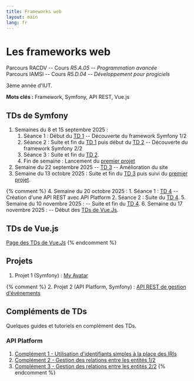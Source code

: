 ```yaml
---
title: Frameworks web
layout: main
lang: fr
---
```


# Les frameworks web

Parcours RACDV -- Cours *R5.A.05 -- Programmation avancée*  
Parcours IAMSI -- Cours *R5.D.04 -- Développement pour progiciels*

3ème année d'IUT.

**Mots clés :** Framework, Symfony, API REST, Vue.js

## TDs de Symfony

1. Semaines du 8 et 15 septembre 2025 :
    1. Séance 1 : Début du [TD 1](tutorials/tutorial1) -- Découverte du framework Symfony 1/2
    2. Séance 2 : Suite et fin du [TD 1](tutorials/tutorial1) puis début du [TD 2](tutorials/tutorial2) -- Découverte du framework Symfony 2/2
    3. Séance 3 : Suite et fin du [TD 2](tutorials/tutorial2).
	4. Fin de semaine : Lancement du [premier projet](tutorials/projet1)	
2. Semaine du 22 septembre 2025 -- [TD 3](tutorials/tutorial3) -- Amélioration du site
3. Semaine du 13 octobre 2025 : Suite et fin du [TD 3](tutorials/tutorial3) puis suivi du [premier projet](tutorials/projet1).

{% comment %}
4. Semaine du 20 octobre 2025 :
    1. Séance 1 : [TD 4](tutorials/tutorial4) -- Création d'une API REST avec API Platform
    2. Séance 2 : Suite du [TD 4](tutorials/tutorial4).
5. Semaine du 10 novembre 2025 : -- Suite et fin du [TD 4](tutorials/tutorial4).
6. Semaine du 17 novembre 2025 : -- Début des [TDs de Vue.Js](https://matthieu-rosenfeld.github.io/).

## TDs de Vue.js

[Page des TDs de Vue.Js](https://matthieu-rosenfeld.github.io/)
{% endcomment %}

## Projets

1. Projet 1 (Symfony) : [My Avatar](tutorials/projet1)

{% comment %}
2. Projet 2 (API Platform, Symfony) : [API REST de gestion d'événements](tutorials/projet2)

## Compléments de TDs

Quelques guides et tutoriels en complément des TDs.

### API Platform

1. [Complément 1 - Utilisation d'identifiants simples à la place des IRIs](complements/complement1)
2. [Complément 2 - Gestion des relations entre les entités 1/2](complements/complement2)
3. [Complément 3 - Gestion des relations entre les entités 2/2](complements/complement3)
{% endcomment %}